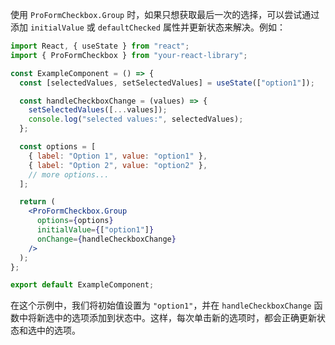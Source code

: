 使用 `ProFormCheckbox.Group` 时，如果只想获取最后一次的选择，可以尝试通过添加 `initialValue` 或 `defaultChecked` 属性并更新状态来解决。例如：

```jsx
import React, { useState } from "react";
import { ProFormCheckbox } from "your-react-library";

const ExampleComponent = () => {
  const [selectedValues, setSelectedValues] = useState(["option1"]);

  const handleCheckboxChange = (values) => {
    setSelectedValues([...values]);
    console.log("selected values:", selectedValues);
  };

  const options = [
    { label: "Option 1", value: "option1" },
    { label: "Option 2", value: "option2" },
    // more options...
  ];

  return (
    <ProFormCheckbox.Group
      options={options}
      initialValue={["option1"]}
      onChange={handleCheckboxChange}
    />
  );
};

export default ExampleComponent;
```

在这个示例中，我们将初始值设置为 `"option1"`，并在 `handleCheckboxChange` 函数中将新选中的选项添加到状态中。这样，每次单击新的选项时，都会正确更新状态和选中的选项。
